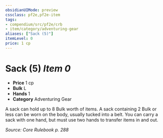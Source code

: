 ```yaml
---
obsidianUIMode: preview
cssclass: pf2e,pf2e-item
tags:
- compendium/src/pf2e/crb
- item/category/adventuring-gear
aliases: ["Sack (5)"]
itemLevel: 0
price: 1 cp
---
```

# Sack (5) *Item 0*  

- **Price** 1 cp
- **Bulk** L
- **Hands** 1
- **Category** Adventuring Gear

A sack can hold up to 8 Bulk worth of items. A sack containing 2 Bulk or less can be worn on the body, usually tucked into a belt. You can carry a sack with one hand, but must use two hands to transfer items in and out.

*Source: Core Rulebook p. 288*